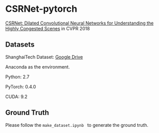 # CSRNet-pytorch
 [CSRNet: Dilated Convolutional Neural Networks for Understanding the Highly Congested Scenes](https://arxiv.org/abs/1802.10062) in CVPR 2018

## Datasets
ShanghaiTech Dataset: [Google Drive](https://drive.google.com/open?id=16dhJn7k4FWVwByRsQAEpl9lwjuV03jVI)


Anaconda as the environment.

Python: 2.7

PyTorch: 0.4.0

CUDA: 9.2
## Ground Truth

Please follow the `make_dataset.ipynb ` to generate the ground truth.






